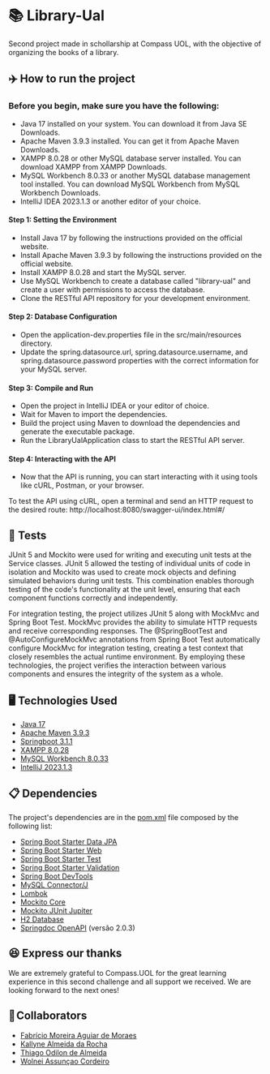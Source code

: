 # 📚 Library-Ual
Second project made in schollarship at Compass UOL, with the objective of organizing the books of a library.

## ✈️ How to run the project

### Before you begin, make sure you have the following:

- Java 17 installed on your system. You can download it from Java SE Downloads.
- Apache Maven 3.9.3 installed. You can get it from Apache Maven Downloads.
- XAMPP 8.0.28 or other MySQL database server installed. You can download XAMPP from XAMPP Downloads.
- MySQL Workbench 8.0.33 or another MySQL database management tool installed. You can download MySQL Workbench from MySQL Workbench Downloads.
- IntelliJ IDEA 2023.1.3 or another editor of your choice.

#### Step 1: Setting the Environment
- Install Java 17 by following the instructions provided on the official website.
- Install Apache Maven 3.9.3 by following the instructions provided on the official website.
- Install XAMPP 8.0.28 and start the MySQL server.
- Use MySQL Workbench to create a database called "library-ual" and create a user with permissions to access the database.
- Clone the RESTful API repository for your development environment.

#### Step 2: Database Configuration
- Open the application-dev.properties file in the src/main/resources directory.
- Update the spring.datasource.url, spring.datasource.username, and spring.datasource.password properties with the correct information for your MySQL server.

#### Step 3: Compile and Run
- Open the project in IntelliJ IDEA or your editor of choice.
- Wait for Maven to import the dependencies.
- Build the project using Maven to download the dependencies and generate the executable package.
- Run the LibraryUalApplication class to start the RESTful API server.

#### Step 4: Interacting with the API
- Now that the API is running, you can start interacting with it using tools like cURL, Postman, or your browser.

To test the API using cURL, open a terminal and send an HTTP request to the desired route: http://localhost:8080/swagger-ui/index.html#/

## 🧪 Tests

JUnit 5 and Mockito were used for writing and executing unit tests at the Service classes. JUnit 5 allowed the testing of individual units of code in isolation and Mockito was used to create mock objects and defining simulated behaviors during unit tests. This combination enables thorough testing of the code's functionality at the unit level, ensuring that each component functions correctly and independently.

For integration testing, the project utilizes JUnit 5 along with MockMvc and Spring Boot Test. MockMvc provides the ability to simulate HTTP requests and receive corresponding responses. The @SpringBootTest and @AutoConfigureMockMvc annotations from Spring Boot Test automatically configure MockMvc for integration testing, creating a test context that closely resembles the actual runtime environment. By employing these technologies, the project verifies the interaction between various components and ensures the integrity of the system as a whole.

## 🖥️ Technologies Used

- [Java 17](https://www.oracle.com/br/java/)
- [Apache Maven 3.9.3](https://maven.apache.org/what-is-maven.html)
- [Springboot 3.1.1](https://spring.io/)
- [XAMPP 8.0.28](https://www.apachefriends.org/pt_br/download.html)
- [MySQL Workbench 8.0.33](https://www.mysql.com/products/workbench/)
- [IntelliJ 2023.1.3](https://www.jetbrains.com/pt-br/idea/)

## 📋 Dependencies

The project's dependencies are in the [pom.xml](https://github.com/teagoodilon/library-ual/blob/main/pom.xml) file composed by the following list:

- [Spring Boot Starter Data JPA](https://mvnrepository.com/artifact/org.springframework.boot/spring-boot-starter-data-jpa)
- [Spring Boot Starter Web](https://mvnrepository.com/artifact/org.springframework.boot/spring-boot-starter-web)
- [Spring Boot Starter Test](https://mvnrepository.com/artifact/org.springframework.boot/spring-boot-starter-test)
- [Spring Boot Starter Validation](https://mvnrepository.com/artifact/org.springframework.boot/spring-boot-starter-validation)
- [Spring Boot DevTools](https://mvnrepository.com/artifact/org.springframework.boot/spring-boot-devtools)
- [MySQL Connector/J](https://mvnrepository.com/artifact/mysql/mysql-connector-java)
- [Lombok](https://mvnrepository.com/artifact/org.projectlombok/lombok)
- [Mockito Core](https://mvnrepository.com/artifact/org.mockito/mockito-core)
- [Mockito JUnit Jupiter](https://mvnrepository.com/artifact/org.mockito/mockito-junit-jupiter)
- [H2 Database](https://mvnrepository.com/artifact/com.h2database/h2)
- [Springdoc OpenAPI](https://mvnrepository.com/artifact/org.springdoc/springdoc-openapi-starter-webmvc-ui) (versão 2.0.3)

## 😆 Express our thanks
We are extremely grateful to Compass.UOL for the great learning experience in this second challenge and all support we received. We are looking forward to the next ones! 

## 💼 Collaborators

- [Fabrício Moreira Aguiar de Moraes](https://github.com/Moraes-Fabricio)
- [Kallyne Almeida da Rocha](https://github.com/KallyneRocha)
- [Thiago Odilon de Almeida](https://github.com/teagoodilon) 
- [Wolnei Assunçao Cordeiro](https://github.com/WolneiACordeiro)
